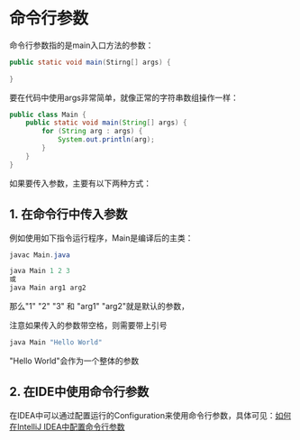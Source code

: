 # 命令行参数

命令行参数指的是main入口方法的参数：

```java
public static void main(Stirng[] args) {
    
}
```

要在代码中使用args非常简单，就像正常的字符串数组操作一样：

```java
public class Main {
    public static void main(String[] args) {
        for (String arg : args) {
            System.out.println(arg);
        }
    }
}
```

如果要传入参数，主要有以下两种方式：

## 1. 在命令行中传入参数

例如使用如下指令运行程序，Main是编译后的主类：

```powershell
javac Main.java
```

```powershell
java Main 1 2 3
或
java Main arg1 arg2
```

那么"1" "2" "3" 和 "arg1" "arg2"就是默认的参数，

注意如果传入的参数带空格，则需要带上引号

```powershell
java Main "Hello World"
```

"Hello World"会作为一个整体的参数

## 2. 在IDE中使用命令行参数

在IDEA中可以通过配置运行的Configuration来使用命令行参数，具体可见：[如何在IntelliJ IDEA中配置命令行参数](https://www.cnblogs.com/Asstrong/p/14393102.html)